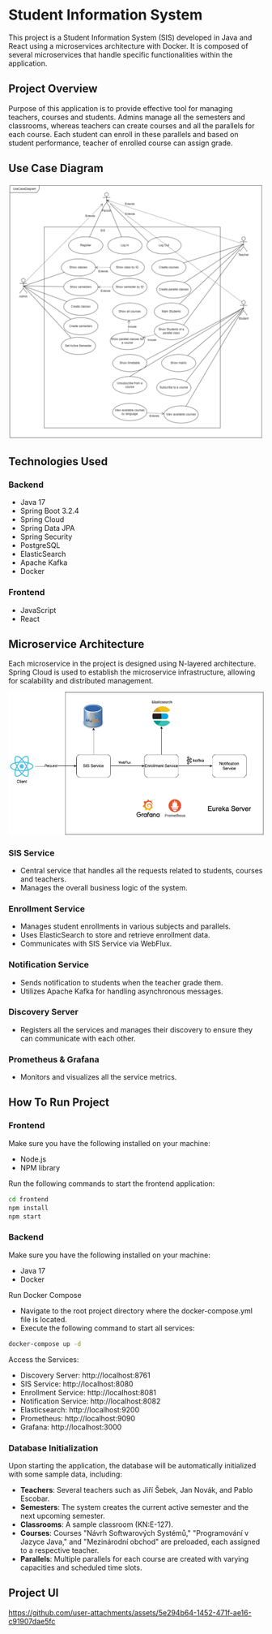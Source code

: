 
# Student Information System

This project is a Student Information System (SIS) developed in Java and React using a microservices architecture with Docker. It is composed of several microservices that handle specific functionalities within the application.

## Project Overview

Purpose of this application is to provide effective tool for managing teachers, courses and students. Admins manage all the semesters and classrooms, whereas teachers can create courses and all the parallels for each course. Each student can enroll in these parallels and based on student performance, teacher of enrolled course can assign grade.

## Use Case Diagram
<div align="center">
    <img src="documentation/usecase-diagram.png" width="700"/>
</div>

## Technologies Used

### Backend

- Java 17
- Spring Boot 3.2.4
- Spring Cloud
- Spring Data JPA
- Spring Security
- PostgreSQL
- ElasticSearch
- Apache Kafka
- Docker

### Frontend

- JavaScript
- React

## Microservice Architecture
Each microservice in the project is designed using N-layered architecture. Spring Cloud is used to establish the microservice infrastructure, allowing for scalability and distributed management.

<img src="documentation/architecture.png"/>

 
### SIS Service
- Central service that handles all the requests related to students, courses and teachers.
- Manages the overall business logic of the system.

### Enrollment Service
- Manages student enrollments in various subjects and parallels.
- Uses ElasticSearch to store and retrieve enrollment data.
- Communicates with SIS Service via WebFlux.

### Notification Service
- Sends notification to students when the teacher grade them.
- Utilizes Apache Kafka for handling asynchronous messages.

### Discovery Server
- Registers all the services and manages their discovery to ensure they can communicate with each other.

### Prometheus & Grafana
- Monitors and visualizes all the service metrics.

## How To Run Project

### Frontend
Make sure you have the following installed on your machine:
- Node.js
- NPM library

Run the following commands to start the frontend application:
```bash
cd frontend
npm install
npm start
```

### Backend
Make sure you have the following installed on your machine:
- Java 17
- Docker

Run Docker Compose
- Navigate to the root project directory where the docker-compose.yml file is located.
- Execute the following command to start all services:
```bash
docker-compose up -d
```

Access the Services:
- Discovery Server: http://localhost:8761
- SIS Service: http://localhost:8080
- Enrollment Service: http://localhost:8081
- Notification Service: http://localhost:8082
- Elasticsearch: http://localhost:9200
- Prometheus: http://localhost:9090
- Grafana: http://localhost:3000

### Database Initialization

Upon starting the application, the database will be automatically initialized with some sample data, including:

- **Teachers**: Several teachers such as Jiří Šebek, Jan Novák, and Pablo Escobar.
- **Semesters**: The system creates the current active semester and the next upcoming semester.
- **Classrooms**: A sample classroom (KN:E-127).
- **Courses**: Courses "Návrh Softwarových Systémů," "Programování v Jazyce Java," and "Mezinárodní obchod" are preloaded, each assigned to a respective teacher.
- **Parallels**: Multiple parallels for each course are created with varying capacities and scheduled time slots.

## Project UI


https://github.com/user-attachments/assets/5e294b64-1452-471f-ae16-c91907dae5fc






